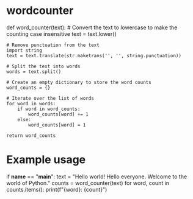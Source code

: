 # wordcounter
def word_counter(text):
    # Convert the text to lowercase to make the counting case insensitive
    text = text.lower()
    
    # Remove punctuation from the text
    import string
    text = text.translate(str.maketrans('', '', string.punctuation))
    
    # Split the text into words
    words = text.split()
    
    # Create an empty dictionary to store the word counts
    word_counts = {}
    
    # Iterate over the list of words
    for word in words:
        if word in word_counts:
            word_counts[word] += 1
        else:
            word_counts[word] = 1
            
    return word_counts

# Example usage
if __name__ == "__main__":
    text = "Hello world! Hello everyone. Welcome to the world of Python."
    counts = word_counter(text)
    for word, count in counts.items():
        print(f"{word}: {count}")
